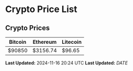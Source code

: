 # Crypto Price List

## Crypto Prices
| Bitcoin | Ethereum | Litecoin |
| ------- | -------- | -------- |
| $90850 | $3156.74 | $96.65 |
**Last Updated:** 2024-11-16 20:24 UTC
**Last Updated:** $DATE$
